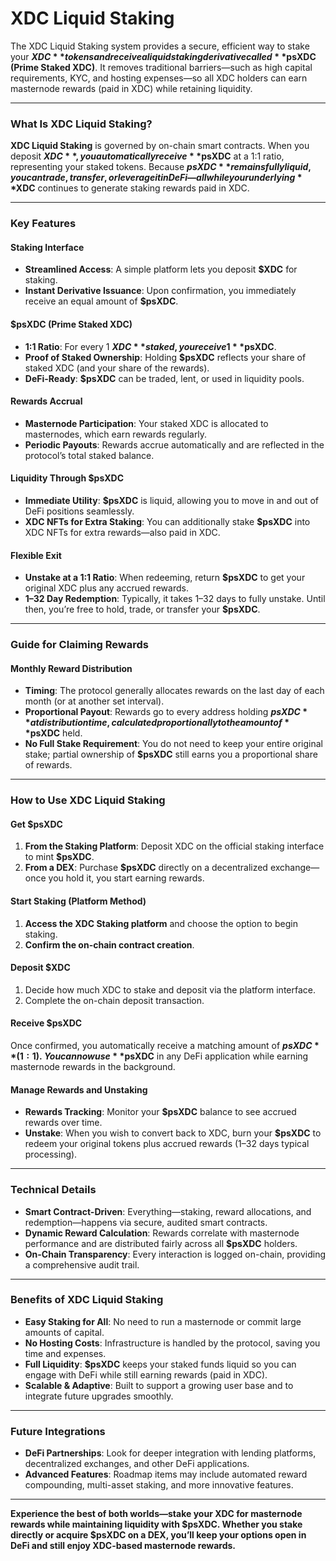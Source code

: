 # XDC Liquid Staking

The XDC Liquid Staking system provides a secure, efficient way to stake your **$XDC** tokens and receive a liquid staking derivative called **$psXDC (Prime Staked XDC)**. It removes traditional barriers—such as high capital requirements, KYC, and hosting expenses—so all XDC holders can earn masternode rewards (paid in XDC) while retaining liquidity.

***

### What Is XDC Liquid Staking?

**XDC Liquid Staking** is governed by on-chain smart contracts. When you deposit **$XDC**, you automatically receive **$psXDC** at a 1:1 ratio, representing your staked tokens. Because **$psXDC** remains fully liquid, you can trade, transfer, or leverage it in DeFi—all while your underlying **$XDC** continues to generate staking rewards paid in XDC.

***

### Key Features

#### Staking Interface

* **Streamlined Access**: A simple platform lets you deposit **$XDC** for staking.
* **Instant Derivative Issuance**: Upon confirmation, you immediately receive an equal amount of **$psXDC**.

#### $psXDC (Prime Staked XDC)

* **1:1 Ratio**: For every 1 **$XDC** staked, you receive 1 **$psXDC**.
* **Proof of Staked Ownership**: Holding **$psXDC** reflects your share of staked XDC (and your share of the rewards).
* **DeFi-Ready**: **$psXDC** can be traded, lent, or used in liquidity pools.

#### Rewards Accrual

* **Masternode Participation**: Your staked XDC is allocated to masternodes, which earn rewards regularly.
* **Periodic Payouts**: Rewards accrue automatically and are reflected in the protocol’s total staked balance.

#### Liquidity Through $psXDC

* **Immediate Utility**: **$psXDC** is liquid, allowing you to move in and out of DeFi positions seamlessly.
* **XDC NFTs for Extra Staking**: You can additionally stake **$psXDC** into XDC NFTs for extra rewards—also paid in XDC.

#### Flexible Exit

* **Unstake at a 1:1 Ratio**: When redeeming, return **$psXDC** to get your original XDC plus any accrued rewards.
* **1–32 Day Redemption**: Typically, it takes 1–32 days to fully unstake. Until then, you’re free to hold, trade, or transfer your **$psXDC**.

***

### Guide for Claiming Rewards

#### Monthly Reward Distribution

* **Timing**: The protocol generally allocates rewards on the last day of each month (or at another set interval).
* **Proportional Payout**: Rewards go to every address holding **$psXDC** at distribution time, calculated proportionally to the amount of **$psXDC** held.
* **No Full Stake Requirement**: You do not need to keep your entire original stake; partial ownership of **$psXDC** still earns you a proportional share of rewards.

***

### How to Use XDC Liquid Staking

#### Get $psXDC

1. **From the Staking Platform**: Deposit XDC on the official staking interface to mint **$psXDC**.
2. **From a DEX**: Purchase **$psXDC** directly on a decentralized exchange—once you hold it, you start earning rewards.

#### Start Staking (Platform Method)

1. **Access the XDC Staking platform** and choose the option to begin staking.
2. **Confirm the on-chain contract creation**.

#### Deposit $XDC

1. Decide how much XDC to stake and deposit via the platform interface.
2. Complete the on-chain deposit transaction.

#### Receive $psXDC

Once confirmed, you automatically receive a matching amount of **$psXDC** (1:1).\
You can now use **$psXDC** in any DeFi application while earning masternode rewards in the background.

#### Manage Rewards and Unstaking

* **Rewards Tracking**: Monitor your **$psXDC** balance to see accrued rewards over time.
* **Unstake**: When you wish to convert back to XDC, burn your **$psXDC** to redeem your original tokens plus accrued rewards (1–32 days typical processing).

***

### Technical Details

* **Smart Contract-Driven**: Everything—staking, reward allocations, and redemption—happens via secure, audited smart contracts.
* **Dynamic Reward Calculation**: Rewards correlate with masternode performance and are distributed fairly across all **$psXDC** holders.
* **On-Chain Transparency**: Every interaction is logged on-chain, providing a comprehensive audit trail.

***

### Benefits of XDC Liquid Staking

* **Easy Staking for All**: No need to run a masternode or commit large amounts of capital.
* **No Hosting Costs**: Infrastructure is handled by the protocol, saving you time and expenses.
* **Full Liquidity**: **$psXDC** keeps your staked funds liquid so you can engage with DeFi while still earning rewards (paid in XDC).
* **Scalable & Adaptive**: Built to support a growing user base and to integrate future upgrades smoothly.

***

### Future Integrations

* **DeFi Partnerships**: Look for deeper integration with lending platforms, decentralized exchanges, and other DeFi applications.
* **Advanced Features**: Roadmap items may include automated reward compounding, multi-asset staking, and more innovative features.

***

**Experience the best of both worlds—stake your XDC for masternode rewards while maintaining liquidity with $psXDC. Whether you stake directly or acquire $psXDC on a DEX, you’ll keep your options open in DeFi and still enjoy XDC-based masternode rewards.**
